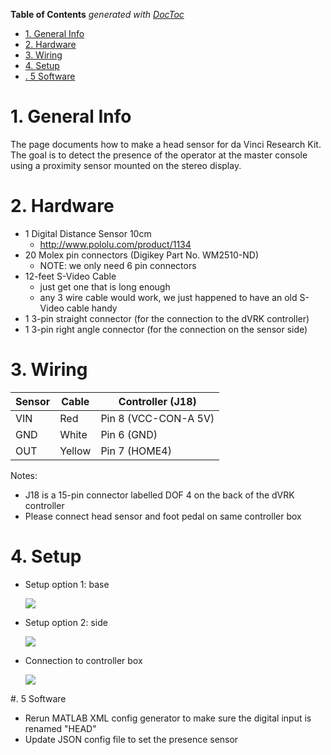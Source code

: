 <!-- START doctoc generated TOC please keep comment here to allow auto update -->
<!-- DON'T EDIT THIS SECTION, INSTEAD RE-RUN doctoc TO UPDATE -->
**Table of Contents**  *generated with [DocToc](http://doctoc.herokuapp.com/)*

- [1. General Info](#1-general-info)
- [2. Hardware](#2-hardware)
- [3. Wiring](#3-wiring)
- [4. Setup](#4-setup)
- [. 5 Software](#-5-software)

<!-- END doctoc generated TOC please keep comment here to allow auto update -->

# 1. General Info
The page documents how to make a head sensor for da Vinci Research Kit.  The goal is to detect the presence of the operator at the master console using a proximity sensor mounted on the stereo display.

# 2. Hardware

 * 1 Digital Distance Sensor 10cm
   * http://www.pololu.com/product/1134
 * 20 Molex pin connectors (Digikey Part No. WM2510-ND) 
   * NOTE: we only need 6 pin connectors
 * 12-feet S-Video Cable 
    * just get one that is long enough
    * any 3 wire cable would work, we just happened to have an old S-Video cable handy 
 * 1 3-pin straight connector (for the connection to the dVRK controller)
 * 1 3-pin right angle connector (for the connection on the sensor side)

# 3. Wiring

| Sensor | Cable | Controller (J18)     |
|--------|-------|----------------------|
| VIN    | Red   | Pin 8 (VCC-CON-A 5V) |
| GND    | White | Pin 6 (GND)          |
| OUT    |Yellow | Pin 7 (HOME4)        |

Notes:
* J18 is a 15-pin connector labelled DOF 4 on the back of the dVRK controller
* Please connect head sensor and foot pedal on same controller box

# 4. Setup

* Setup option 1: base

  ![](/jhu-dvrk/sawIntuitiveResearchKit/wiki/dvrk-head-sensor-base.jpg)

* Setup option 2: side

  ![](/jhu-dvrk/sawIntuitiveResearchKit/wiki/dvrk-head-sensor-side.jpg)  

* Connection to controller box

  ![](/jhu-dvrk/sawIntuitiveResearchKit/wiki/dvrk-head-sensor-controller.jpg)

#. 5 Software
 * Rerun MATLAB XML config generator to make sure the digital input is renamed "HEAD"
 * Update JSON config file to set the presence sensor